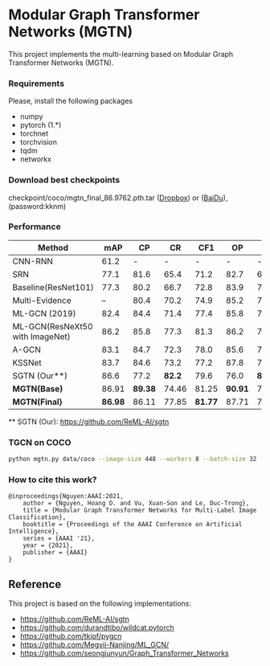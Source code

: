 # Modular Graph Transformer Networks (MGTN)
This project implements the multi-learning based on Modular Graph Transformer Networks (MGTN). 

### Requirements
Please, install the following packages
- numpy
- pytorch (1.*)
- torchnet
- torchvision
- tqdm
- networkx

### Download best checkpoints
checkpoint/coco/mgtn_final_86.9762.pth.tar ([Dropbox](https://www.dropbox.com/s/fr2286gwxsg80kq/mgtn_final_86.9762.pth.tar?dl=0)) or ([BaiDu](https://pan.baidu.com/s/1bZ5xE6b078DktqkSGTT4RQ)),(password:kknm)

### Performance

| Method                | mAP        | CP        | CR         | CF1        | OP        | OR         | OF1        |
| --------------------- | ---------- | --------- | ---------- | ---------- | --------- | ---------- | ---------- |
| CNN\-RNN              | 61\.2      | \-        | \-         | \-         | \-        | \-         | \-         |
| SRN                   | 77\.1      | 81\.6     | 65\.4      | 71\.2      | 82\.7     | 69\.9      | 75\.8      |
| Baseline\(ResNet101\) | 77\.3      | 80\.2     | 66\.7      | 72\.8      | 83\.9     | 70\.8      | 76\.8      |
| Multi\-Evidence       | –          | 80\.4     | 70\.2      | 74\.9      | 85\.2     | 72\.5      | 78\.4      |
| ML\-GCN (2019)        | 82\.4      | 84\.4     | 71\.4      | 77\.4      | 85\.8     | 74\.5      | 79\.8      |
| ML-GCN(ResNeXt50 with ImageNet) | 86.2      | 85.8     | 77.3      | 81.3      | 86.2     | 79.7      | 82.8      |
| A\-GCN                | 83\.1      | 84\.7     | 72\.3      | 78\.0      | 85\.6     | 75\.5      | 80\.3      |
| KSSNet                | 83\.7      | 84\.6     | 73\.2      | 77\.2      | 87\.8     | 76\.2      | 81\.5      |
| SGTN (Our**)          | 86\.6      | 77\.2     | **82\.2**      | 79\.6      | 76\.0     | **82\.6**      | 79\.2      |
| **MGTN\(Base\)**      | 86\.91     | **89.38** | 74.46      | 81.25      | **90.91** | 76.27      | 82.95      |
| **MGTN\(Final\}**     | **86\.98** | 86\.11    | 77\.85 | **81\.77** | 87\.71    | 79\.40 | **83\.35** |

** SGTN (Our): https://github.com/ReML-AI/sgtn 

### TGCN on COCO

```sh
python mgtn.py data/coco --image-size 448 --workers 8 --batch-size 32 --lr 0.03 --learning-rate-decay 0.1 --epoch_step 20 30 --embedding model/embedding/coco_glove_word2vec_80x300_ec.pkl --adj-strong-threshold 0.4 --adj-weak-threshold 0.2 --device_ids 0 1 2 3
```

### How to cite this work?
```
@inproceedings{Nguyen:AAAI:2021,
	author = {Nguyen, Hoang D. and Vu, Xuan-Son and Le, Duc-Trong},
	title = {Modular Graph Transformer Networks for Multi-Label Image Classification},
	booktitle = {Proceedings of the AAAI Conference on Artificial Intelligence},
	series = {AAAI '21},
	year = {2021},
	publisher = {AAAI}
}
```



## Reference
This project is based on the following implementations:

- https://github.com/ReML-AI/sgtn
- https://github.com/durandtibo/wildcat.pytorch
- https://github.com/tkipf/pygcn
- https://github.com/Megvii-Nanjing/ML_GCN/
- https://github.com/seongjunyun/Graph_Transformer_Networks


